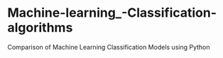 # Machine-learning_-Classification-algorithms
Comparison of Machine Learning Classification Models using Python
